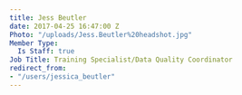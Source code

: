 ```yaml
---
title: Jess Beutler
date: 2017-04-25 16:47:00 Z
Photo: "/uploads/Jess.Beutler%20headshot.jpg"
Member Type:
  Is Staff: true
Job Title: Training Specialist/Data Quality Coordinator
redirect_from:
- "/users/jessica_beutler"
---
```


